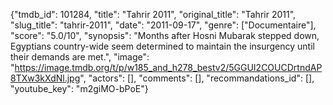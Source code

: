 {"tmdb_id": 101284, "title": "Tahrir 2011", "original_title": "Tahrir 2011", "slug_title": "tahrir-2011", "date": "2011-09-17", "genre": ["Documentaire"], "score": "5.0/10", "synopsis": "Months after Hosni Mubarak stepped down, Egyptians country-wide seem determined to maintain the insurgency until their demands are met.", "image": "https://image.tmdb.org/t/p/w185_and_h278_bestv2/5GGUI2COUCDrtndAP8TXw3kXdNl.jpg", "actors": [], "comments": [], "recommandations_id": [], "youtube_key": "m2giMO-bPoE"}